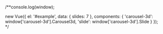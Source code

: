 /**console.log(window);

new Vue({
  el: '#example',
  data: {
    slides: 7
  },
  components: {
    'carousel-3d': window['carousel-3d'].Carousel3d,
    'slide': window['carousel-3d'].Slide
  }
});
*/